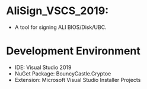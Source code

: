 # AliSign_VSCS_2019: 
* A tool for signing ALI BIOS/Disk/UBC.
# Development Environment
* IDE: Visual Studio 2019
* NuGet Package: BouncyCastle.Cryptoe
* Extension: Microsoft Visual Studio Installer Projects
